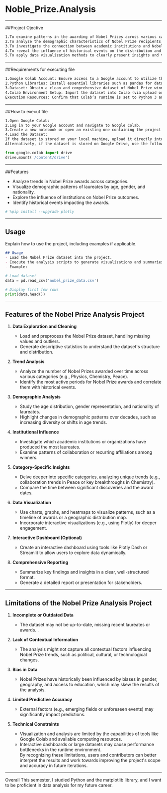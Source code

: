 # Noble_Prize.Analysis
---
##Project Ojective
```markdown
1.To examine patterns in the awarding of Nobel Prizes across various categories and observe trends over time.  
2.To analyze the demographic characteristics of Nobel Prize recipients, considering aspects such as age, gender, and nationality.  
3.To investigate the connection between academic institutions and Nobel winners, pinpointing key contributing organizations.  
4.To reveal the influence of historical events on the distribution and frequency of Nobel Prizes across specific categories.  
5.To apply data visualization methods to clearly present insights and trends extracted from the Nobel Prize dataset.
```
---
##Requirements for executing file 
```markdown
1.Google Colab Account: Ensure access to a Google account to utilize the Colab environment for coding and analysis.
2.Python Libraries: Install essential libraries such as pandas for data manipulation, numpy for numerical operations, and matplotlib or seaborn for data visualization.
3.Dataset: Obtain a clean and comprehensive dataset of Nobel Prize winners, including relevant fields like year, category, laureate details, and nationality. Public datasets from sources like Kaggle or the official Nobel Prize website are ideal.
4.Colab Environment Setup: Import the dataset into Colab (via upload or Google Drive), and ensure compatibility with Python libraries.
Execution Resources: Confirm that Colab’s runtime is set to Python 3 and install any additional packages not pre-installed in Colab, such as plotly for interactive graphs if required.
```
---
##How to execut file
```markdown
1.Open Google Colab:
2.Log in to your Google account and navigate to Google Colab.
3.Create a new notebook or open an existing one containing the project file.
4.Load the Dataset:
If the dataset is stored on your local machine, upload it directly into the Colab environment using the file upload option.
Alternatively, if the dataset is stored on Google Drive, use the following code snippet to mount your Google Drive:
```
```python
from google.colab import drive
drive.mount('/content/drive')
```
---
##Features
- Analyze trends in Nobel Prize awards across categories.
- Visualize demographic patterns of laureates by age, gender, and nationality.
- Explore the influence of institutions on Nobel Prize outcomes.
- Identify historical events impacting the awards.

```python 
# %pip install --upgrade plotly
```

---

## Usage
Explain how to use the project, including examples if applicable.

```markdown
## Usage
- Load the Nobel Prize dataset into the project.
- Execute the analysis scripts to generate visualizations and summaries.
- Example:
```
   ```python
   # Load dataset
   data = pd.read_csv('nobel_prize_data.csv')

   # Display first few rows
   print(data.head())
```

---
## Features of the Nobel Prize Analysis Project

1. **Data Exploration and Cleaning**  
   - Load and preprocess the Nobel Prize dataset, handling missing values and outliers.  
   - Generate descriptive statistics to understand the dataset's structure and distribution.  

2. **Trend Analysis**  
   - Analyze the number of Nobel Prizes awarded over time across various categories (e.g., Physics, Chemistry, Peace).  
   - Identify the most active periods for Nobel Prize awards and correlate them with historical events.  

3. **Demographic Analysis**  
   - Study the age distribution, gender representation, and nationality of laureates.  
   - Highlight changes in demographic patterns over decades, such as increasing diversity or shifts in age trends.  

4. **Institutional Influence**  
   - Investigate which academic institutions or organizations have produced the most laureates.  
   - Examine patterns of collaboration or recurring affiliations among winners.  

5. **Category-Specific Insights**  
   - Delve deeper into specific categories, analyzing unique trends (e.g., collaboration trends in Peace or key breakthroughs in Chemistry).  
   - Compare the time between significant discoveries and the award dates.  

6. **Data Visualization**  
   - Use charts, graphs, and heatmaps to visualize patterns, such as a timeline of awards or a geographic distribution map.  
   - Incorporate interactive visualizations (e.g., using Plotly) for deeper engagement.  

7. **Interactive Dashboard (Optional)**  
   - Create an interactive dashboard using tools like Plotly Dash or Streamlit to allow users to explore data dynamically.  

8. **Comprehensive Reporting**  
    - Summarize key findings and insights in a clear, well-structured format.  
    - Generate a detailed report or presentation for stakeholders.  

---
## Limitations of the Nobel Prize Analysis Project

1. **Incomplete or Outdated Data**  
   - The dataset may not be up-to-date, missing recent laureates or awards.  .  

2. **Lack of Contextual Information**  
   - The analysis might not capture all contextual factors influencing Nobel Prize trends, such as political, cultural, or technological changes.  
 
3. **Bias in Data**  
   - Nobel Prizes have historically been influenced by biases in gender, geography, and access to education, which may skew the results of the analysis.  

4. **Limited Predictive Accuracy**    
   - External factors (e.g., emerging fields or unforeseen events) may significantly impact predictions.  

5. **Technical Constraints**  
   - Visualization and analysis are limited by the capabilities of tools like Google Colab and available computing resources.  
   - Interactive dashboards or large datasets may cause performance bottlenecks in the runtime environment.    
By recognizing these limitations, users and contributors can better interpret the results and work towards improving the project's scope and accuracy in future iterations.
---

Overall
This semester, I studied Python and the matplotlib library, and I want to be proficient in data analysis for my future career. 
